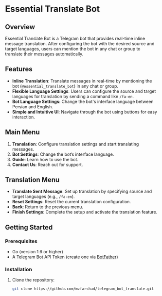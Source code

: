 # Essential Translate Bot

## Overview
Essential Translate Bot is a Telegram bot that provides real-time inline message translation. After configuring the bot with the desired source and target languages, users can mention the bot in any chat or group to translate their messages automatically.

## Features
- **Inline Translation**: Translate messages in real-time by mentioning the bot (`@essential_translate_bot`) in any chat or group.
- **Flexible Language Settings**: Users can configure the source and target languages for translation by sending a command like `/fa-en`.
- **Bot Language Settings**: Change the bot's interface language between Persian and English.
- **Simple and Intuitive UI**: Navigate through the bot using buttons for easy interaction.

## Main Menu
1. **Translation**: Configure translation settings and start translating messages.
2. **Bot Settings**: Change the bot’s interface language.
3. **Guide**: Learn how to use the bot.
4. **Contact Us**: Reach out for support.

## Translation Menu
- **Translate Sent Message**: Set up translation by specifying source and target languages (e.g., `/fa-en`).
- **Reset Settings**: Reset the current translation configuration.
- **Back**: Return to the previous menu.
- **Finish Settings**: Complete the setup and activate the translation feature.

## Getting Started

### Prerequisites
- Go (version 1.6 or higher)
- A Telegram Bot API Token (create one via [BotFather](https://core.telegram.org/bots#botfather))

### Installation
1. Clone the repository:
   ```bash
   git clone https://github.com/mzfarshad/telegram_bot_translate.git
